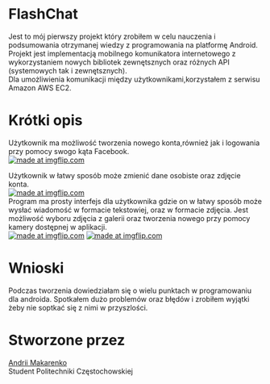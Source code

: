 # **FlashChat**
Jest to mój pierwszy projekt który zrobiłem w celu nauczenia i podsumowania otrzymanej wiedzy z programowania na platformę Android.<br />
Projekt jest implementacją mobilnego komunikatora internetowego z wykorzystaniem nowych bibliotek zewnętsznych oraz różnych API  (systemowych tak i zewnętsznych).<br />
Dla umożliwienia komunikacji między użytkownikami,korzystałem z serwisu Amazon AWS EC2.<br />
# **Krótki opis**
Użytkownik ma możliwość tworzenia nowego konta,również jak i logowania przy pomocy swogo kąta Facebook.<br />
<a href="https://imgflip.com/gif/257wwk"><img src="https://i.imgflip.com/257wwk.gif" title="made at imgflip.com"/></a><br />

Użytkownik w łatwy sposób może zmienić dane osobiste oraz zdjęcie konta.<br />
<a href="https://imgflip.com/gif/257v1f"><img src="https://i.imgflip.com/257v1f.gif" title="made at imgflip.com"/></a><br />
Program ma prosty interfejs dla użytkownika gdzie on w łatwy sposób może wysłać wiadomość w formacie tekstowiej, oraz w formacie zdjęcia.
Jest możliwość wyboru zdjęcia z galerii oraz tworzenia nowego przy pomocy kamery dostępnej w aplikacji.<br />
<a href="https://imgflip.com/gif/257y53"><img src="https://i.imgflip.com/257y53.gif" title="made at imgflip.com"/></a>
<a href="https://imgflip.com/gif/257y9q"><img src="https://i.imgflip.com/257y9q.gif" title="made at imgflip.com"/></a><br />
# **Wnioski**
Podczas tworzenia dowiedziałam się o wielu punktach w programowaniu dla androida.
Spotkałem dużo problemów oraz błędów i zrobiłem wyjątki żeby nie soptkać się z nimi w przyszlości.
<br />
# **Stworzone przez**
<a href="https://www.linkedin.com/in/andrii-makarenko/">Andrii Makarenko</a><br />
Student Politechniki Częstochowskiej
